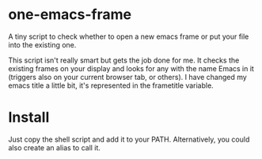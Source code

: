 # one-emacs-frame
A tiny script to check whether to open a new emacs frame or put your file into the existing one.

This script isn't really smart but gets the job done for me. It checks the existing frames on your display and looks for any with the name Emacs in it (triggers also on your current browser tab, or others).
I have changed my emacs title a little bit, it's represented in the frametitle variable.

# Install
Just copy the shell script and add it to your PATH. Alternatively, you could also create an alias to call it.
